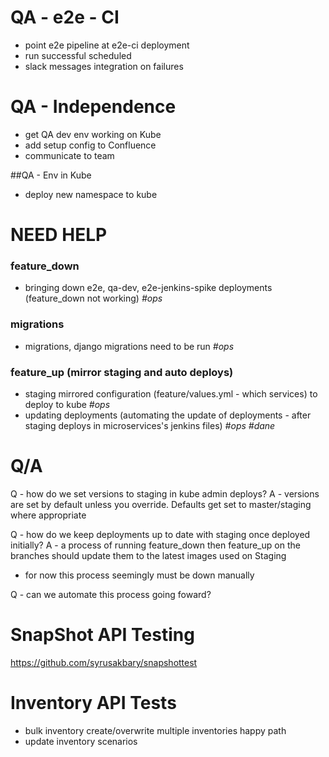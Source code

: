 QA - e2e - CI
=============

 - point e2e pipeline at e2e-ci deployment
 - run successful scheduled
 - slack messages integration on failures

QA - Independence
=================

 - get QA dev env working on Kube
 - add setup config to Confluence
 - communicate to team

##QA - Env in Kube

 - deploy new namespace to kube


NEED HELP
=========

### feature_down
 - bringing down e2e, qa-dev, e2e-jenkins-spike deployments (feature_down not working) *#ops*

### migrations
 - migrations, django migrations need to be run *#ops*

### feature_up (mirror staging and auto deploys)
 - staging mirrored configuration (feature/values.yml - which services) to deploy to kube *#ops*
 - updating deployments (automating the update of deployments - after staging deploys in microservices's jenkins files) *#ops* *#dane*


Q/A
===
 Q - how do we set versions to staging in kube admin deploys?
 A - versions are set by default unless you override. Defaults get set to master/staging where appropriate

 Q - how do we keep deployments up to date with staging once deployed initially?
 A - a process of running feature_down then feature_up on the branches should update them to the latest images used on Staging
   - for now this process seemingly must be down manually

 Q - can we automate this process going foward?


SnapShot API Testing
====================
https://github.com/syrusakbary/snapshottest


Inventory API Tests
===================

 - bulk inventory create/overwrite multiple inventories happy path
 - update inventory scenarios
